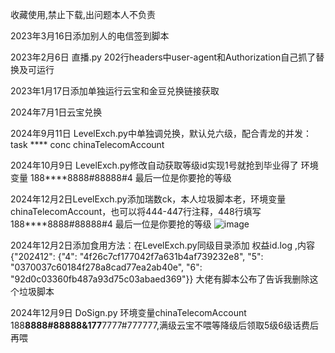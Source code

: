 收藏使用,禁止下载,出问题本人不负责


2023年3月16日添加别人的电信签到脚本

2023年2月6日 直播.py 202行headers中user-agent和Authorization自己抓了替换及可运行

2023年1月17日添加单独运行云宝和金豆兑换链接获取

2024年7月1日云宝兑换

2024年9月11日 LevelExch.py中单独调兑换，默认兑六级，配合青龙的并发：task ****  conc chinaTelecomAccount

2024年10月9日 LevelExch.py修改自动获取等级id实现1号就抢到毕业得了    环境变量    188****8888#88888#4    最后一位是你要抢的等级

2024年12月2日LevelExch.py添加瑞数ck，本人垃圾脚本老，环境变量chinaTelecomAccount，也可以将444-447行注释，448行填写188****8888#88888#4    最后一位是你要抢的等级
![image](https://github.com/user-attachments/assets/1c867775-31b9-4e6c-895f-ef3520386280)

2024年12月2日添加食用方法：在LevelExch.py同级目录添加   权益id.log   ,内容 {"202412": {"4": "4f26c7cf177042f7a631b4af739232e8", "5": "0370037c60184f278a8cad77ea2ab40e", "6": "92d0c03360fb487a93d75c03abaed369"}} 
大佬有脚本公布了告诉我删除这个垃圾脚本

2024年12月9日 DoSign.py  环境变量chinaTelecomAccount  188****8888#88888&177****7777#777777,满级云宝不喂等降级后领取5级6级话费后再喂
